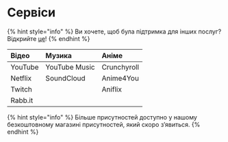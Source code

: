 # Сервіси

{% hint style="info" %}
Ви хочете, щоб була підтримка для інших послуг? Відкрийте [це](https://github.com/PreMiD/Presences/issues/new?template=service_request.md)!
{% endhint %}

| Відео | Музика | Аніме |
| :--- | :--- | :--- |
| YouTube | YouTube Music | Crunchyroll |
| Netflix | SoundCloud | Anime4You |
| Twitch |  | Aniflix |
| Rabb.it |  |  |

{% hint style="info" %}
Більше присутностей доступно у нашому безкоштовному магазині присутностей, який скоро з’явиться.
{% endhint %}

